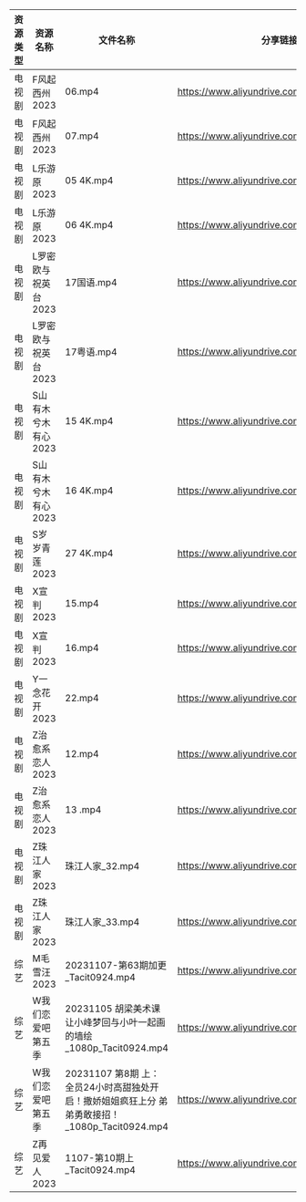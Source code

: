 | 资源类型 | 资源名称         | 文件名称                                                             | 分享链接                                      | 更新时间       |
| ---- | ------------ | ---------------------------------------------------------------- | ----------------------------------------- | ---------- |
| 电视剧  | F风起西州2023    | 06.mp4                                                           | https://www.aliyundrive.com/s/yQtLhNGepAP | 2023-11-08 |
| 电视剧  | F风起西州2023    | 07.mp4                                                           | https://www.aliyundrive.com/s/yQtLhNGepAP | 2023-11-08 |
| 电视剧  | L乐游原2023     | 05 4K.mp4                                                        | https://www.aliyundrive.com/s/FE1ruJGrYMb | 2023-11-08 |
| 电视剧  | L乐游原2023     | 06 4K.mp4                                                        | https://www.aliyundrive.com/s/FE1ruJGrYMb | 2023-11-08 |
| 电视剧  | L罗密欧与祝英台2023 | 17国语.mp4                                                         | https://www.aliyundrive.com/s/kn6cToaQ17A | 2023-11-08 |
| 电视剧  | L罗密欧与祝英台2023 | 17粤语.mp4                                                         | https://www.aliyundrive.com/s/kn6cToaQ17A | 2023-11-08 |
| 电视剧  | S山有木兮木有心2023 | 15 4K.mp4                                                        | https://www.aliyundrive.com/s/E26JyHnrEfb | 2023-11-08 |
| 电视剧  | S山有木兮木有心2023 | 16 4K.mp4                                                        | https://www.aliyundrive.com/s/E26JyHnrEfb | 2023-11-08 |
| 电视剧  | S岁岁青莲2023    | 27 4K.mp4                                                        | https://www.aliyundrive.com/s/rmNksMTm4rs | 2023-11-08 |
| 电视剧  | X宣判2023      | 15.mp4                                                           | https://www.aliyundrive.com/s/WZmywrp2FQC | 2023-11-08 |
| 电视剧  | X宣判2023      | 16.mp4                                                           | https://www.aliyundrive.com/s/WZmywrp2FQC | 2023-11-08 |
| 电视剧  | Y一念花开2023    | 22.mp4                                                           | https://www.aliyundrive.com/s/pLzgi79VCnz | 2023-11-08 |
| 电视剧  | Z治愈系恋人2023   | 12.mp4                                                           | https://www.aliyundrive.com/s/Bu6judR2zBs | 2023-11-08 |
| 电视剧  | Z治愈系恋人2023   | 13 .mp4                                                          | https://www.aliyundrive.com/s/Bu6judR2zBs | 2023-11-08 |
| 电视剧  | Z珠江人家2023    | 珠江人家_32.mp4                                                      | https://www.aliyundrive.com/s/B45dwmfUKGQ | 2023-11-08 |
| 电视剧  | Z珠江人家2023    | 珠江人家_33.mp4                                                      | https://www.aliyundrive.com/s/B45dwmfUKGQ | 2023-11-08 |
| 综艺   | M毛雪汪2023     | 20231107-第63期加更_Tacit0924.mp4                                    | https://www.aliyundrive.com/s/asPqfgPRqAg | 2023-11-08 |
| 综艺   | W我们恋爱吧第五季    | 20231105 胡梁美术课让小峰梦回与小叶一起画的墙绘_1080p_Tacit0924.mp4                 | https://www.aliyundrive.com/s/HKudLToehXL | 2023-11-08 |
| 综艺   | W我们恋爱吧第五季    | 20231107 第8期 上：全员24小时高甜独处开启！撒娇姐姐疯狂上分 弟弟勇敢接招！_1080p_Tacit0924.mp4 | https://www.aliyundrive.com/s/HKudLToehXL | 2023-11-08 |
| 综艺   | Z再见爱人2023    | 1107-第10期上_Tacit0924.mp4                                         | https://www.aliyundrive.com/s/aouNVWvAZxj | 2023-11-08 |
